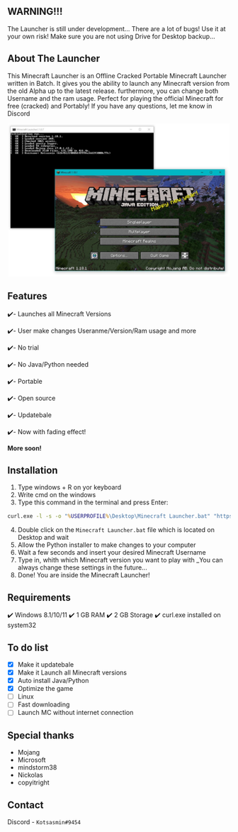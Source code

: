 ## WARNING!!!
The Launcher is still under development... There are
a lot of bugs! Use it at your own risk! Make sure you are
not using Drive for Desktop backup...



## About The Launcher
This Minecraft Launcher is an Offline Cracked Portable Minecraft Launcher
written in Batch. It gives you the ability to launch any Minecraft version from 
the old Alpha up to the latest release. furthermore, you can change both Username 
and the ram usage. Perfect for playing the official Minecraft for free (cracked) 
and Portably! If you have any questions, let me know in Discord

<p align="center">
  <img src="image.png" width="500" title="hover text">
</p>

## Features
✔️- Launches all Minecraft Versions

✔️- User make changes Useranme/Version/Ram usage and more

✔️- No trial

✔️- No Java/Python needed

✔️- Portable

✔️- Open source

✔️- Updatebale

✔️- Now with fading effect!

**More soon!**

## Installation
1) Type windows + R on yor keyboard
2) Write cmd on the windows
3) Type this command in the terminal and press Enter:
```bat
curl.exe -l -s -o "%USERPROFILE%\Desktop\Minecraft Launcher.bat" "https://raw.githubusercontent.com/Kotsasmin/Minecraft_Launcher/main/launcher.bat"
```
4) Double click on the `Minecraft Launcher.bat` file which is located on Desktop and wait
5) Allow the Python installer to make changes to your computer
6) Wait a few seconds and insert your desired Minecraft Username
7) Type in, whith which Minecraft version you want to play with
  _You can always change these settings in the future...
8) Done! You are inside the Minecraft Launcher!

## Requirements
✔️ Windows 8.1/10/11
✔️ 1 GB RAM
✔️ 2 GB Storage
✔️ curl.exe installed on system32

## To do list
- [x] Make it updatebale
- [x] Make it Launch all Minecraft versions
- [x] Auto install Java/Python
- [x] Optimize the game
- [ ] Linux
- [ ] Fast downloading
- [ ] Launch MC without internet connection

## Special thanks
* Mojang
* Microsoft
* mindstorm38
* Nickolas
* copyitright

## Contact 
Discord - `Kotsasmin#9454`
